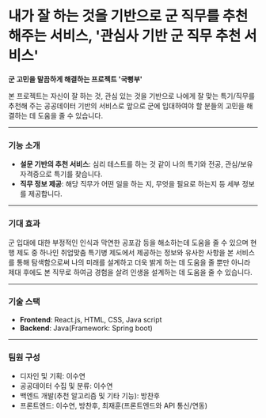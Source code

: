 # 내가 잘 하는 것을 기반으로 군 직무를 추천해주는 서비스, '관심사 기반 군 직무 추천 서비스'

**군 고민을 말끔하게 해결하는 프로젝트 '국뻥부'**

본 프로젝트는 자신이 잘 하는 것, 관심 있는 것을 기반으로 나에게 잘 맞는 특기/직무를 추천해 주는 
공공데이터 기반의 서비스로 앞으로 군에 입대하여야 할 분들의 고민을 해결하는 데 도움을 줄 수 있습니다.

---

### 기능 소개

- **설문 기반의 추천 서비스**: 심리 테스트를 하는 것 같이 나의 특기와 전공, 관심/보유 자격증으로 특기를 찾습니다.
- **직무 정보 제공**: 해당 직무가 어떤 일을 하는 지, 무엇을 필요로 하는지 등 세부 정보를 제공합니다.

---

### 기대 효과

군 입대에 대한 부정적인 인식과 막연한 공포감 등을 해소하는데 도움을 줄 수 있으며
현행 제도 중 하나인 취업맞춤 특기병 제도에서 제공하는 정보와 유사한 사항을 본 서비스를 통해
탐색함으로써 나의 미래를 설계하고 더욱 밝게 하는 데 도움을 줄 뿐만 아니라 제대 후에도
본 직무로 하여금 경험을 살려 인생을 설계하는 데 도움을 줄 수 있습니다.

---

### 기술 스택

- **Frontend**: React.js, HTML, CSS, Java script
- **Backend**: Java(Framework: Spring boot)

---

### 팀원 구성

- 디자인 및 기획: 이수연
- 공공데이터 수집 및 분류: 이수연
- 백엔드 개발(추천 알고리즘 및 기타 기능): 방찬후
- 프론트엔드: 이수연, 방찬후, 최재훈(프론트엔드와 API 통신/연동)
